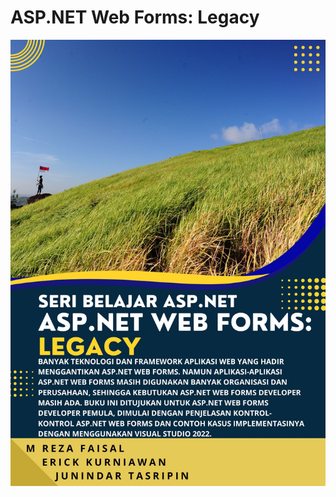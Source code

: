 # ASP.NET Web Forms: Legacy

![Ebook](https://github.com/rezafaisal/ASPNETWebFormLegacy/blob/master/images/aspnet_webform.jpg)
